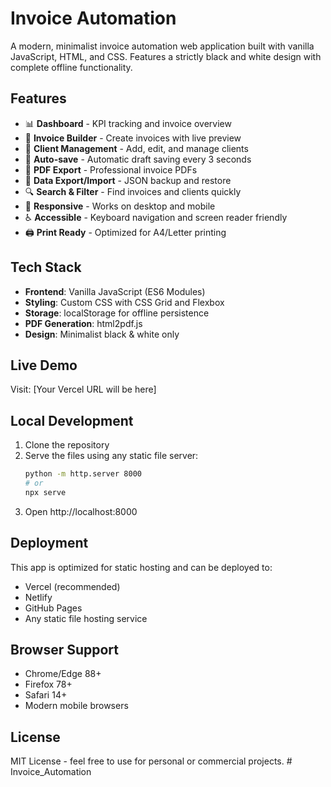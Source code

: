 # Invoice Automation

A modern, minimalist invoice automation web application built with vanilla JavaScript, HTML, and CSS. Features a strictly black and white design with complete offline functionality.

## Features

- 📊 **Dashboard** - KPI tracking and invoice overview
- 📝 **Invoice Builder** - Create invoices with live preview
- 👥 **Client Management** - Add, edit, and manage clients
- 💾 **Auto-save** - Automatic draft saving every 3 seconds
- 📄 **PDF Export** - Professional invoice PDFs
- 💾 **Data Export/Import** - JSON backup and restore
- 🔍 **Search & Filter** - Find invoices and clients quickly
- 📱 **Responsive** - Works on desktop and mobile
- ♿ **Accessible** - Keyboard navigation and screen reader friendly
- 🖨️ **Print Ready** - Optimized for A4/Letter printing

## Tech Stack

- **Frontend**: Vanilla JavaScript (ES6 Modules)
- **Styling**: Custom CSS with CSS Grid and Flexbox
- **Storage**: localStorage for offline persistence
- **PDF Generation**: html2pdf.js
- **Design**: Minimalist black & white only

## Live Demo

Visit: [Your Vercel URL will be here]

## Local Development

1. Clone the repository
2. Serve the files using any static file server:
   ```bash
   python -m http.server 8000
   # or
   npx serve
   ```
3. Open http://localhost:8000

## Deployment

This app is optimized for static hosting and can be deployed to:
- Vercel (recommended)
- Netlify
- GitHub Pages
- Any static file hosting service

## Browser Support

- Chrome/Edge 88+
- Firefox 78+
- Safari 14+
- Modern mobile browsers

## License

MIT License - feel free to use for personal or commercial projects.
#   I n v o i c e _ A u t o m a t i o n  
 